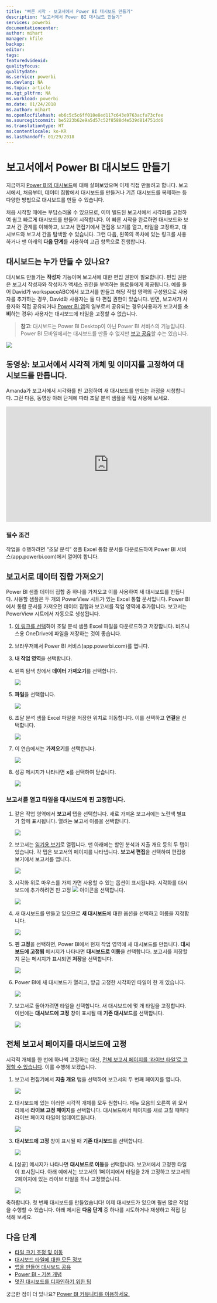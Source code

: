 ```yaml
---
title: "빠른 시작 - 보고서에서 Power BI 대시보드 만들기"
description: "보고서에서 Power BI 대시보드 만들기"
services: powerbi
documentationcenter: 
author: mihart
manager: kfile
backup: 
editor: 
tags: 
featuredvideoid: 
qualityfocus: 
qualitydate: 
ms.service: powerbi
ms.devlang: NA
ms.topic: article
ms.tgt_pltfrm: NA
ms.workload: powerbi
ms.date: 01/24/2018
ms.author: mihart
ms.openlocfilehash: eb6c5c5c6ff010e8ed117c643e9763acfa73cfee
ms.sourcegitcommit: be5223b62e9a5d57c52f8588d4e539d814751dd6
ms.translationtype: HT
ms.contentlocale: ko-KR
ms.lasthandoff: 01/29/2018
---
```

# <a name="create-a-power-bi-dashboard-from-a-report"></a>보고서에서 Power BI 대시보드 만들기
지금까지 [Power BI의 대시보드](service-dashboards.md)에 대해 살펴보았으며 이제 직접 만들려고 합니다. 보고서에서, 처음부터, 데이터 집합에서 대시보드를 만들거나 기존 대시보드를 복제하는 등 다양한 방법으로 대시보드를 만들 수 있습니다.  

처음 시작할 때에는 부담스러울 수 있으므로, 이미 빌드된 보고서에서 시각화를 고정하여 쉽고 빠르게 대시보드를 만들어 시작합니다. 이 빠른 시작을 완료하면 대시보드와 보고서 간 관계를 이해하고, 보고서 편집기에서 편집용 보기를 열고, 타일을 고정하고, 대시보드와 보고서 간을 탐색할 수 있습니다. 그런 다음, 왼쪽의 목차에 있는 링크를 사용하거나 맨 아래의 **다음 단계**를 사용하여 고급 항목으로 진행합니다.

## <a name="who-can-create-a-dashboard"></a>대시보드는 누가 만들 수 있나요?
대시보드 만들기는 **작성자** 기능이며 보고서에 대한 편집 권한이 필요합니다. 편집 권한은 보고서 작성자와 작성자가 액세스 권한을 부여하는 동료들에게 제공됩니다. 예를 들어 David가 workspaceABC에서 보고서를 만들고 해당 작업 영역의 구성원으로 사용자를 추가하는 경우, David와 사용자는 둘 다 편집 권한이 있습니다. 반면, 보고서가 사용자와 직접 공유되거나 [Power BI 앱](service-install-use-apps.md)의 일부로서 공유되는 경우(사용자가 보고서를 **소비**하는 경우) 사용자는 대시보드에 타일을 고정할 수 없습니다.

> **참고**: 대시보드는 Power BI Desktop이 아닌 Power BI 서비스의 기능입니다. Power BI 모바일에서는 대시보드를 만들 수 없지만 [보고 공유](mobile-apps-view-dashboard.md)할 수는 있습니다.
>
> 

![](media/service-dashboard-create/power-bi-completed-dashboard-small.png)

## <a name="video-create-a-dashboard-by-pinning-visuals-and-images-from-a-report"></a>동영상: 보고서에서 시각적 개체 및 이미지를 고정하여 대시보드를 만듭니다.
Amanda가 보고서에서 시각화를 핀 고정하여 새 대시보드를 만드는 과정을 시청합니다. 그런 다음, 동영상 아래 단계에 따라 조달 분석 샘플을 직접 사용해 보세요.

<iframe width="560" height="315" src="https://www.youtube.com/embed/lJKgWnvl6bQ" frameborder="0" allowfullscreen></iframe>

### <a name="prerequisites"></a>필수 조건
작업을 수행하려면 “조달 분석” 샘플 Excel 통합 문서를 다운로드하여 Power BI 서비스(app.powerbi.com)에서 열어야 합니다.

## <a name="import-a-dataset-with-a-report"></a>보고서로 데이터 집합 가져오기
Power BI 샘플 데이터 집합 중 하나를 가져오고 이를 사용하여 새 대시보드를 만듭니다. 사용할 샘플은 두 개의 PowerView 시트가 있는 Excel 통합 문서입니다. Power BI에서 통합 문서를 가져오면 데이터 집합과 보고서를 작업 영역에 추가합니다.  보고서는 PowerView 시트에서 자동으로 생성됩니다.

1. [이 링크를 선택](http://go.microsoft.com/fwlink/?LinkId=529784)하여 조달 분석 샘플 Excel 파일을 다운로드하고 저장합니다. 비즈니스용 OneDrive에 파일을 저장하는 것이 좋습니다.
2. 브라우저에서 Power BI 서비스(app.powerbi.com)를 엽니다.
3. **내 작업 영역**을 선택합니다.
4. 왼쪽 탐색 창에서 **데이터 가져오기**를 선택합니다.

    ![](media/service-dashboard-create/power-bi-get-data3.png)
5. **파일**을 선택합니다.

   ![](media/service-dashboard-create/power-bi-select-files.png)
6. 조달 분석 샘플 Excel 파일을 저장한 위치로 이동합니다. 이를 선택하고 **연결**을 선택합니다.

   ![](media/service-dashboard-create/power-bi-connectnew.png)
7. 이 연습에서는 **가져오기**를 선택합니다.

    ![](media/service-dashboard-create/power-bi-import.png)
8. 성공 메시지가 나타나면 **x**를 선택하여 닫습니다.

   ![](media/service-dashboard-create/power-bi-view-datasetnew.png)

### <a name="open-the-report-and-pin-some-tiles-to-a-dashboard"></a>보고서를 열고 타일을 대시보드에 핀 고정합니다.
1. 같은 작업 영역에서 **보고서** 탭을 선택합니다. 새로 가져온 보고서에는 노란색 별표가 함께 표시됩니다. 열려는 보고서 이름을 선택합니다.

    ![](media/service-dashboard-create/power-bi-reports.png)
2. 보고서는 [읽기용 보기](service-reading-view-and-editing-view.md)로 열립니다. 맨 아래에는 할인 분석과 지출 개요 등의 두 탭이 있습니다. 각 탭은 보고서의 페이지를 나타냅니다.
    **보고서 편집**을 선택하여 편집용 보기에서 보고서를 엽니다.

    ![](media/service-dashboard-create/power-bi-reading-view.png)
3. 시각화 위로 마우스를 가져 가면 사용할 수 있는 옵션이 표시됩니다. 시각화를 대시보드에 추가하려면 핀 고정 ![](media/service-dashboard-create/power-bi-pin-icon.png) 아이콘을 선택합니다.

    ![](media/service-dashboard-create/power-bi-hover.png)
4. 새 대시보드를 만들고 있으므로 **새 대시보드**에 대한 옵션을 선택하고 이름을 지정합니다.

   ![](media/service-dashboard-create/power-bi-pin-tile.png)
5. **핀 고정**을 선택하면, Power BI에서 현재 작업 영역에 새 대시보드를 만듭니다. **대시보드에 고정됨** 메시지가 나타나면 **대시보드로 이동**을 선택합니다. 보고서를 저장할지 묻는 메시지가 표시되면 **저장**을 선택합니다.

     ![](media/service-dashboard-create/power-bi-pin-success.png)
6. Power BI에 새 대시보드가 열리고, 방금 고정한 시각화인 타일이 한 개 있습니다.

   ![](media/service-dashboard-create/power-bi-pinned.png)
7. 보고서로 돌아가려면 타일을 선택합니다. 새 대시보드에 몇 개 타일을 고정합니다. 이번에는 **대시보드에 고정** 창이 표시될 때 **기존 대시보드**를 선택합니다.  

   ![](media/service-dashboard-create/power-bi-existing-dashboard.png)

## <a name="pin-an-entire-report-page-to-the-dashboard"></a>전체 보고서 페이지를 대시보드에 고정
시각적 개체를 한 번에 하나씩 고정하는 대신, [전체 보고서 페이지를 ‘라이브 타일’로 고정할 수 있습니다](service-dashboard-pin-live-tile-from-report.md). 이를 수행해 보겠습니다.

1. 보고서 편집기에서 **지출 개요** 탭을 선택하여 보고서의 두 번째 페이지를 엽니다.

   ![](media/service-dashboard-create/power-bi-page-tab.png)

2. 대시보드에 있는 이러한 시각적 개체를 모두 원합니다.  메뉴 모음의 오른쪽 위 모서리에서 **라이브 고정 페이지**를 선택합니다. 대시보드에서 페이지를 새로 고칠 때마다 라이브 페이지 타일이 업데이트됩니다.

   ![](media/service-dashboard-create/power-bi-pin-live.png)

3. **대시보드에 고정** 창이 표시될 때 **기존 대시보드**를 선택합니다.

   ![](media/service-dashboard-create/power-bi-pin-live2.png)

4. [성공] 메시지가 나타나면 **대시보드로 이동**을 선택합니다. 보고서에서 고정한 타일이 표시됩니다. 아래 예에서는 보고서의 1페이지에서 타일을 2개 고정하고 보고서의 2페이지에 있는 라이브 타일을 하나 고정했습니다.

   ![](media/service-dashboard-create/power-bi-dashboard.png)

축하합니다. 첫 번째 대시보드를 만들었습니다! 이제 대시보드가 있으며 훨씬 많은 작업을 수행할 수 있습니다.  아래 제시된 **다음 단계** 중 하나를 시도하거나 재생하고 직접 탐색해 보세요.   

## <a name="next-steps"></a>다음 단계
* [타일 크기 조정 및 이동](service-dashboard-edit-tile.md)
* [대시보드 타일에 대한 모든 정보](service-dashboard-tiles.md)
* [앱을 만들어 대시보드 공유](service-create-distribute-apps.md)
* [Power BI - 기본 개념](service-basic-concepts.md)
* [멋진 대시보드를 디자인하기 위한 팁](service-dashboards-design-tips.md)

궁금한 점이 더 있나요? [Power BI 커뮤니티를 이용하세요.](http://community.powerbi.com/)
